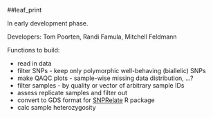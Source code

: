 ##leaf_print

In early development phase. 

Developers: Tom Poorten, Randi Famula, Mitchell Feldmann

Functions to build:

* read in data
* filter SNPs - keep only polymorphic well-behaving (biallelic) SNPs
* make QAQC plots - sample-wise missing data distribution, ...?
* filter samples - by quality or vector of arbitrary sample IDs
* assess replicate samples and filter out
* convert to GDS format for [SNPRelate](http://bioconductor.org/packages/release/bioc/html/SNPRelate.html) R package
* calc sample heterozygosity

